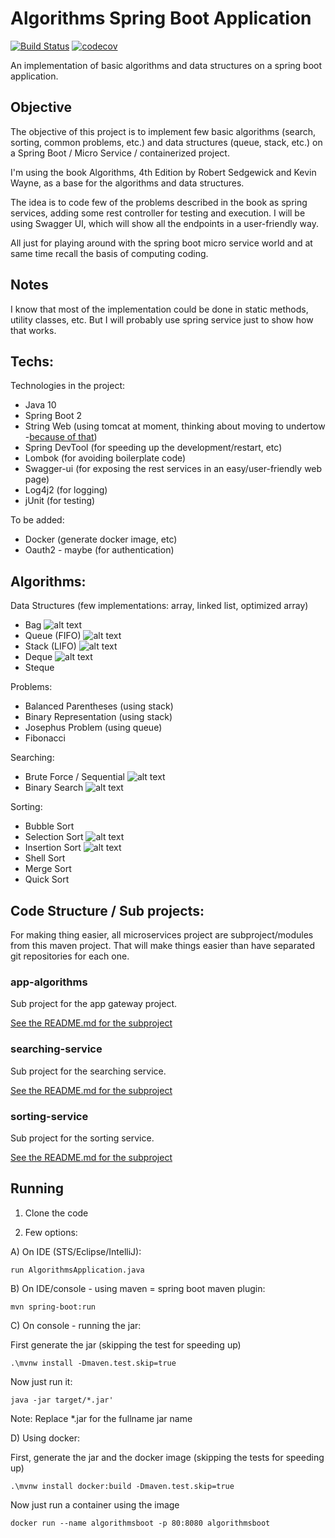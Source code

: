 # Algorithms Spring Boot Application 
[![Build Status](https://travis-ci.org/fworks/algorithms-spring-boot.svg?branch=master)](https://travis-ci.org/fworks/algorithms-spring-boot) [![codecov](https://codecov.io/gh/fworks/algorithms-spring-boot/branch/master/graph/badge.svg)](https://codecov.io/gh/fworks/algorithms-spring-boot)

An implementation of basic algorithms and data structures on a spring boot application.

## Objective

The objective of this project is to implement few basic algorithms (search, sorting, common problems, etc.) and data structures (queue, stack, etc.) on a Spring Boot / Micro Service / containerized project.

I'm using the book Algorithms, 4th Edition by Robert Sedgewick and Kevin Wayne, as a base for the algorithms and data structures.

The idea is to code few of the problems described in the book as spring services, adding some rest controller for testing and execution. I will be using Swagger UI, which will show all the endpoints in a user-friendly way.

All just for playing around with the spring boot micro service world and at same time recall the basis of computing coding.

## Notes

I know that most of the implementation could be done in static methods, utility classes, etc.
But I will probably use spring service just to show how that works.


## Techs:

Technologies in the project:

- Java 10
- Spring Boot 2
- String Web (using tomcat at moment, thinking about moving to undertow -[because of that](https://examples.javacodegeeks.com/enterprise-java/spring/tomcat-vs-jetty-vs-undertow-comparison-of-spring-boot-embedded-servlet-containers/))
- Spring DevTool (for speeding up the development/restart, etc)
- Lombok (for avoiding boilerplate code)
- Swagger-ui (for exposing the rest services in an easy/user-friendly web page)
- Log4j2 (for logging)
- jUnit (for testing)

To be added:
- Docker (generate docker image, etc)
- Oauth2 - maybe (for authentication)

## Algorithms:

Data Structures (few implementations: array, linked list, optimized array)
- Bag ![alt text](https://cdn4.iconfinder.com/data/icons/universal-7/614/11_-_Valid-24.png "Done")
- Queue (FIFO) ![alt text](https://cdn4.iconfinder.com/data/icons/universal-7/614/11_-_Valid-24.png "Done")
- Stack (LIFO) ![alt text](https://cdn4.iconfinder.com/data/icons/universal-7/614/11_-_Valid-24.png "Done")
- Deque ![alt text](https://cdn4.iconfinder.com/data/icons/universal-7/614/11_-_Valid-24.png "Done")
- Steque

Problems:
- Balanced Parentheses (using stack)
- Binary Representation (using stack)
- Josephus Problem (using queue)
- Fibonacci

Searching:
- Brute Force / Sequential ![alt text](https://cdn4.iconfinder.com/data/icons/universal-7/614/11_-_Valid-24.png "Done")
- Binary Search ![alt text](https://cdn4.iconfinder.com/data/icons/universal-7/614/11_-_Valid-24.png "Done")

Sorting:
- Bubble Sort
- Selection Sort ![alt text](https://cdn4.iconfinder.com/data/icons/universal-7/614/11_-_Valid-24.png "Done")
- Insertion Sort ![alt text](https://cdn4.iconfinder.com/data/icons/universal-7/614/11_-_Valid-24.png "Done")
- Shell Sort
- Merge Sort
- Quick Sort


## Code Structure / Sub projects:

For making thing easier, all microservices project are subproject/modules from this maven project. That will make things easier than have separated git repositories for each one.

### app-algorithms

Sub project for the app gateway project.

[See the README.md for the subproject](https://github.com/fworks/algorithms-spring-boot/tree/master/app-algorithms)

### searching-service

Sub project for the searching service.

[See the README.md for the subproject](https://github.com/fworks/algorithms-spring-boot/tree/master/searching-service)


### sorting-service

Sub project for the sorting service.

[See the README.md for the subproject](https://github.com/fworks/algorithms-spring-boot/tree/master/sorting-service)


## Running

1) Clone the code

2) Few options:

A) On IDE (STS/Eclipse/IntelliJ):
```
run AlgorithmsApplication.java
```
B) On IDE/console - using maven = spring boot maven plugin:
``` 
mvn spring-boot:run
```
C) On console - running the jar:

First generate the jar (skipping the test for speeding up)
```
.\mvnw install -Dmaven.test.skip=true
```
Now just run it:
```
java -jar target/*.jar'
```
Note: Replace *.jar for the fullname jar name

D) Using docker: 

First, generate the jar and the docker image (skipping the tests for speeding up)
```
.\mvnw install docker:build -Dmaven.test.skip=true
```
Now just run a container using the image
```
docker run --name algorithmsboot -p 80:8080 algorithmsboot
```

